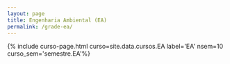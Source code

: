 ```yaml
---
layout: page
title: Engenharia Ambiental (EA)
permalink: /grade-ea/
---
```


{% include curso-page.html curso=site.data.cursos.EA label='EA' nsem=10 curso_sem='semestre.EA'%}